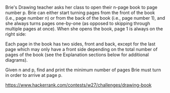 Brie's Drawing teacher asks her class to open their n-page book to page number p. Brie can either start turning pages from the front of the book (i.e., page number n) or from the back of the book (i.e., page number 1), and she always turns pages one-by-one (as opposed to skipping through multiple pages at once). When she opens the book, page 1 is always on the right side:

Each page in the book has two sides, front and back, except for the last page which may only have a front side depending on the total number of pages of the book (see the Explanation sections below for additional diagrams).

Given n and p, find and print the minimum number of pages Brie must turn in order to arrive at page p.

https://www.hackerrank.com/contests/w27/challenges/drawing-book